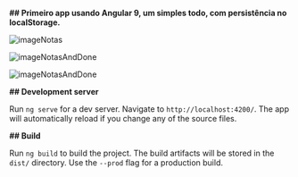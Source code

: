 **## Primeiro app usando Angular 9, um simples todo, com persistência no localStorage.**



![imageNotas](https://gitlab.com/daviPorto_angularjs/todo-list/-/raw/master/prints/imageNotas.png)

![imageNotasAndDone](https://gitlab.com/daviPorto_angularjs/todo-list/-/raw/master/prints/imageNotasandDone.png)

![imageNotasAndDone](https://gitlab.com/daviPorto_angularjs/todo-list/-/raw/master/prints/imageRemoved.png)





**## Development server**



Run `ng serve` for a dev server. Navigate to `http://localhost:4200/`. The app will automatically reload if you change any of the source files.



**## Build**



Run `ng build` to build the project. The build artifacts will be stored in the `dist/` directory. Use the `--prod` flag for a production build.
